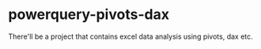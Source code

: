 # powerquery-pivots-dax

There'll be a project that contains excel data analysis using pivots, dax etc.
